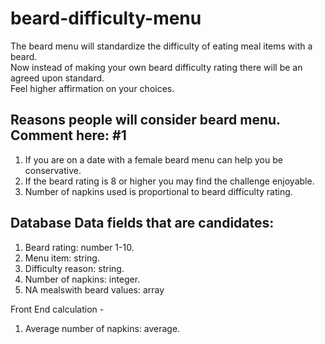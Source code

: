 # beard-difficulty-menu

The beard menu will standardize the difficulty of eating meal items with a beard. 
<br/>Now instead of making your own beard difficulty rating there will be an agreed upon standard. 
<br/>Feel higher affirmation on your choices.

## Reasons people will consider beard menu. Comment here: #1
1) If you are on a date with a female beard menu can help you be conservative.
2) If the beard rating is 8 or higher you may find the challenge enjoyable.
3) Number of napkins used is proportional to beard difficulty rating.

## Database Data fields that are candidates:
1) Beard rating: number 1-10.
2) Menu item: string.
3) Difficulty reason: string.
4) Number of napkins: integer.
5) NA mealswith beard values: array

Front End calculation - 
1) Average number of napkins: average.
